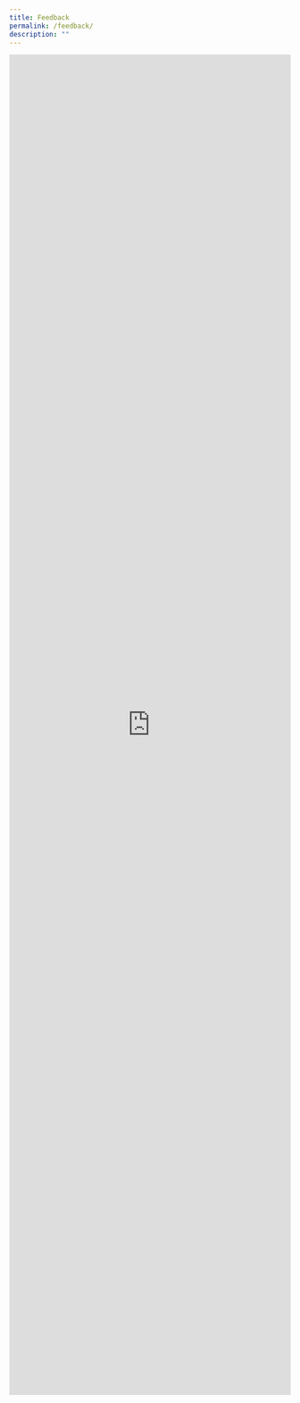 ```yaml
---
title: Feedback
permalink: /feedback/
description: ""
---
```

<iframe frameborder="0" height="2400" width="100%" align="center" scrolling="no" src="https://form.gov.sg/63d9cdced4e11c001237574d/embed" class="psd-feedback-forme"></iframe>